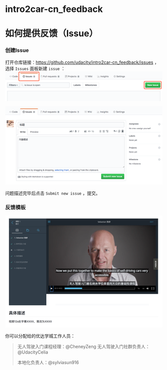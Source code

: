 # intro2car-cn_feedback
# 如何提供反馈（Issue）

### 创建Issue

打开仓库链接：https://github.com/udacity/intro2car-cn_feedback/issues ，选择 `Issues` 面板新建 `issue` ：![new issue](beta-test/new-issue.png)



![add-comment](beta-test/add-comment.png)



问题描述完毕后点击 `Submit new issue` ，提交。



### 反馈模板

![temp](beta-test/demo_Sebastrian.png)



你可以分配给的优达学城工作人员：

> 无人驾驶入门课程经理：@CheneyZeng
> 无人驾驶入门社群负责人：@UdacityCelia
>
> 本地化负责人：@sylviasun916
>


